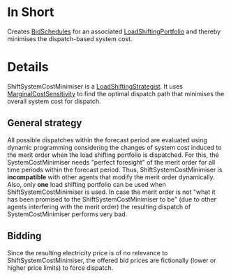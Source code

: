 # In Short

Creates [BidSchedules](./BidSchedule.md) for an associated [LoadShiftingPortfolio](./LoadShiftingPortfolio.md) and thereby minimises the dispatch-based system cost.

# Details

ShiftSystemCostMinimiser is a [LoadShiftingStrategist](./LoadShiftingStrategist.md).
It uses [MarginalCostSensitivity](./MarginalCostSensitivity.md) to find the optimal dispatch path that minimises the overall system cost for dispatch.

## General strategy

All possible dispatches within the forecast period are evaluated using dynamic programming considering the changes of system cost induced to the merit order when the load shifting portfolio is dispatched.
For this, the SystemCostMinimiser needs "perfect foresight" of the merit order for all time periods within the forecast period.
Thus, ShiftSystemCostMinimiser is **incompatible** with other agents that modify the merit order dynamically.
Also, only **one** load shifting portfolio can be used when ShiftSystemCostMinimiser is used.
In case the merit order is not "what it has been promised to the ShiftSystemCostMinimiser to be" (due to other agents interfering with the merit order) the resulting dispatch of SystemCostMinimiser performs very bad.

## Bidding

Since the resulting electricity price is of no relevance to ShiftSystemCostMinimiser, the offered bid prices are fictionally (lower or higher price limits) to force dispatch.